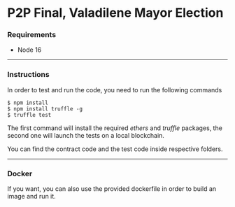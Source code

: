 # P2P Final, Valadilene Mayor Election

### Requirements
- Node 16

---

### Instructions
In order to test and run the code, you need to run the following commands

```
$ npm install
$ npm install truffle -g
$ truffle test
```

The first command will install the required *ethers* and *truffle* packages, the second one will launch the tests on a local blockchain.

You can find the contract code and the test code inside respective folders.

---

### Docker
If you want, you can also use the provided dockerfile in order to build an image and run it.